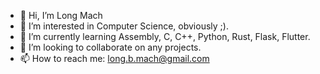 - 👋 Hi, I’m Long Mach
- 👀 I’m interested in Computer Science, obviously ;).
- 🌱 I’m currently learning Assembly, C, C++, Python, Rust, Flask, Flutter. 
- 💞️ I’m looking to collaborate on any projects.
- 📫 How to reach me: long.b.mach@gmail.com

<!---
longmach/longmach is a ✨ special ✨ repository because its `README.md` (this file) appears on your GitHub profile.
You can click the Preview link to take a look at your changes.
--->
